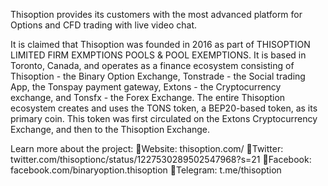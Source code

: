 Thisoption provides its customers with the most advanced platform for Options and CFD trading with live video chat.

It is claimed that Thisoption was founded in 2016 as part of THISOPTION LIMITED FIRM EXMPTIONS POOLS & POOL EXEMPTIONS. It is based in Toronto, Canada, and operates as a finance ecosystem consisting of Thisoption - the Binary Option Exchange, Tonstrade - the Social trading App, the Tonspay payment gateway, Extons - the Cryptocurrency exchange, and Tonsfx - the Forex Exchange. The entire Thisoption ecosystem creates and uses the TONS token, a BEP20-based token, as its primary coin. This token was first circulated on the Extons Cryptocurrency Exchange, and then to the Thisoption Exchange.

Learn more about the project:
🔸Website: thisoption.com/ 
🔸Twitter: twitter.com/thisoptionc/status/1227530289502547968?s=21 
🔸Facebook: facebook.com/binaryoption.thisoption 
🔸Telegram: t.me/thisoption
